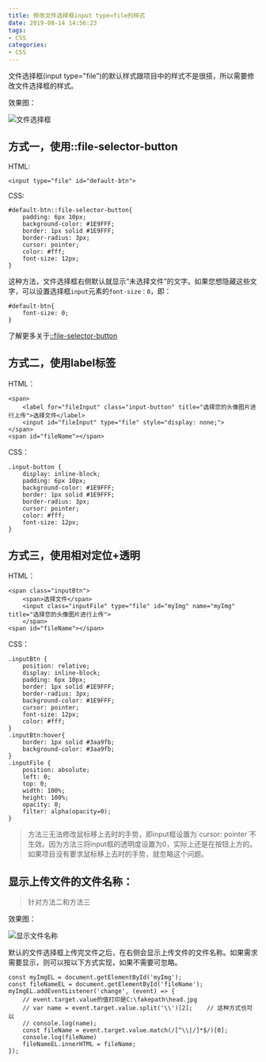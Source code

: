 ```yaml
---
title: 修改文件选择框input type=file的样式
date: 2019-08-14 14:56:23
tags:
- CSS
categories: 
- CSS
---
```

文件选择框(input type="file")的默认样式跟项目中的样式不是很搭，所以需要修改文件选择框的样式。

效果图：

![文件选择框](https://images.winney07.cn/blog/input-file-btn.png)

## 方式一，使用::file-selector-button

HTML:

```
<input type="file" id="default-btn">
```

CSS:

```
#default-btn::file-selector-button{
    padding: 6px 10px;
    background-color: #1E9FFF;
    border: 1px solid #1E9FFF;
    border-radius: 3px;
    cursor: pointer;
    color: #fff;
    font-size: 12px;
}
```

这种方法，文件选择框右侧默认就显示“未选择文件”的文字。如果您想隐藏这些文字，可以设置选择框`input`元素的`font-size：0`，即：

```
#default-btn{
    font-size: 0;
}
```

了解更多关于[::file-selector-button](https://developer.mozilla.org/zh-CN/docs/Web/CSS/::file-selector-button)

## 方式二，使用label标签

HTML：


```
<span>
    <label for="fileInput" class="input-button" title="选择您的头像图片进行上传">选择文件</label>
    <input id="fileInput" type="file" style="display: none;">
</span>
<span id="fileName"></span>
```

CSS： 


```
.input-button {
    display: inline-block;
    padding: 6px 10px;
    background-color: #1E9FFF;
    border: 1px solid #1E9FFF;
    border-radius: 3px;
    cursor: pointer;
    color: #fff;
    font-size: 12px;
}
```

## 方式三，使用相对定位+透明

HTML：


```
<span class="inputBtn">
    <span>选择文件</span>
    <input class="inputFile" type="file" id="myImg" name="myImg" title="选择您的头像图片进行上传">
    </span>
<span id="fileName"></span>
```

CSS：

```
.inputBtn {  
    position: relative;  
    display: inline-block;  
    padding: 6px 10px;  
    border: 1px solid #1E9FFF;  
    border-radius: 3px;  
    background-color: #1E9FFF;  
    cursor: pointer;  
    font-size: 12px;  
    color: #fff;  
}  
.inputBtn:hover{  
    border: 1px solid #3aa9fb;  
    background-color: #3aa9fb;  
}  
.inputFile {  
    position: absolute;  
    left: 0;  
    top: 0;  
    width: 100%;  
    height: 100%;  
    opacity: 0;  
    filter: alpha(opacity=0);  
}  
```

> 方法三无法修改鼠标移上去时的手势，即input框设置为\`cursor: pointer\`不生效。因为方法三将input框的透明度设置为0，实际上还是在按钮上方的。如果项目没有要求鼠标移上去时的手势，就忽略这个问题。



## 显示上传文件的文件名称：

> 针对方法二和方法三

效果图：

![显示文件名称](https://images.winney07.cn/blog/input-file-btn2.png)

默认的文件选择框上传完文件之后，在右侧会显示上传文件的文件名称。如果需求需要显示，则可以按以下方式实现，如果不需要可忽略。   

```
const myImgEL = document.getElementById('myImg');  
const fileNameEL = document.getElementById('fileName');  
myImgEL.addEventListener('change', (event) => {
    // event.target.value的值打印是C:\fakepath\head.jpg
    // var name = event.target.value.split('\\')[2];	// 这种方式也可以  
    // console.log(name);
    const fileName = event.target.value.match(/[^\\|/]*$/)[0];
    console.log(fileName)
    fileNameEL.innerHTML = fileName;
});
```


